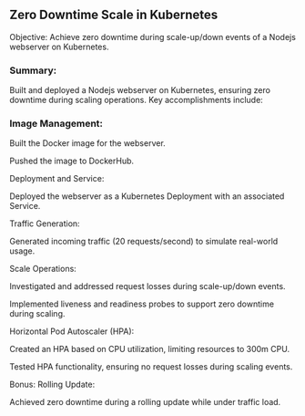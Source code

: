 ## Zero Downtime Scale in Kubernetes

Objective: Achieve zero downtime during scale-up/down events of a Nodejs webserver on Kubernetes.

### Summary:

Built and deployed a Nodejs webserver on Kubernetes, ensuring zero downtime during scaling operations. Key accomplishments include:

### Image Management:

Built the Docker image for the webserver.

Pushed the image to DockerHub.

Deployment and Service:

Deployed the webserver as a Kubernetes Deployment with an associated Service.

Traffic Generation:

Generated incoming traffic (20 requests/second) to simulate real-world usage.

Scale Operations:

Investigated and addressed request losses during scale-up/down events.

Implemented liveness and readiness probes to support zero downtime during scaling.

Horizontal Pod Autoscaler (HPA):

Created an HPA based on CPU utilization, limiting resources to 300m CPU.

Tested HPA functionality, ensuring no request losses during scaling events.

Bonus: Rolling Update:

Achieved zero downtime during a rolling update while under traffic load.
